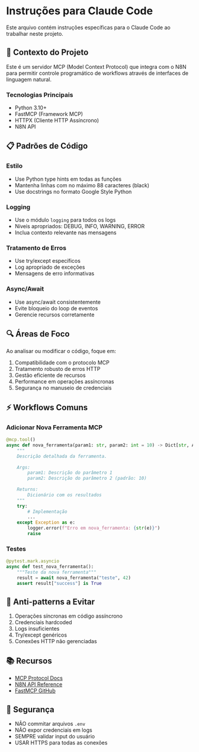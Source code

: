 # Instruções para Claude Code

Este arquivo contém instruções específicas para o Claude Code ao trabalhar neste projeto.

## 🎯 Contexto do Projeto

Este é um servidor MCP (Model Context Protocol) que integra com o N8N para permitir controle programático de workflows através de interfaces de linguagem natural.

### Tecnologias Principais

- Python 3.10+
- FastMCP (Framework MCP)
- HTTPX (Cliente HTTP Assíncrono)
- N8N API

## 📋 Padrões de Código

### Estilo

- Use Python type hints em todas as funções
- Mantenha linhas com no máximo 88 caracteres (black)
- Use docstrings no formato Google Style Python

### Logging

- Use o módulo `logging` para todos os logs
- Níveis apropriados: DEBUG, INFO, WARNING, ERROR
- Inclua contexto relevante nas mensagens

### Tratamento de Erros

- Use try/except específicos
- Log apropriado de exceções
- Mensagens de erro informativas

### Async/Await

- Use async/await consistentemente
- Evite bloqueio do loop de eventos
- Gerencie recursos corretamente

## 🔍 Áreas de Foco

Ao analisar ou modificar o código, foque em:

1. Compatibilidade com o protocolo MCP
2. Tratamento robusto de erros HTTP
3. Gestão eficiente de recursos
4. Performance em operações assíncronas
5. Segurança no manuseio de credenciais

## ⚡ Workflows Comuns

### Adicionar Nova Ferramenta MCP

```python
@mcp.tool()
async def nova_ferramenta(param1: str, param2: int = 10) -> Dict[str, Any]:
    """
    Descrição detalhada da ferramenta.
    
    Args:
        param1: Descrição do parâmetro 1
        param2: Descrição do parâmetro 2 (padrão: 10)
    
    Returns:
        Dicionário com os resultados
    """
    try:
        # Implementação
        ...
    except Exception as e:
        logger.error(f"Erro em nova_ferramenta: {str(e)}")
        raise
```

### Testes

```python
@pytest.mark.asyncio
async def test_nova_ferramenta():
    """Teste da nova ferramenta"""
    result = await nova_ferramenta("teste", 42)
    assert result["success"] is True
```

## 🚫 Anti-patterns a Evitar

1. Operações síncronas em código assíncrono
2. Credenciais hardcoded
3. Logs insuficientes
4. Try/except genéricos
5. Conexões HTTP não gerenciadas

## 📚 Recursos

- [MCP Protocol Docs](https://modelcontextprotocol.io/)
- [N8N API Reference](https://docs.n8n.io/api/)
- [FastMCP GitHub](https://github.com/jlowin/fastmcp)

## 🔐 Segurança

- NÃO commitar arquivos `.env`
- NÃO expor credenciais em logs
- SEMPRE validar input do usuário
- USAR HTTPS para todas as conexões